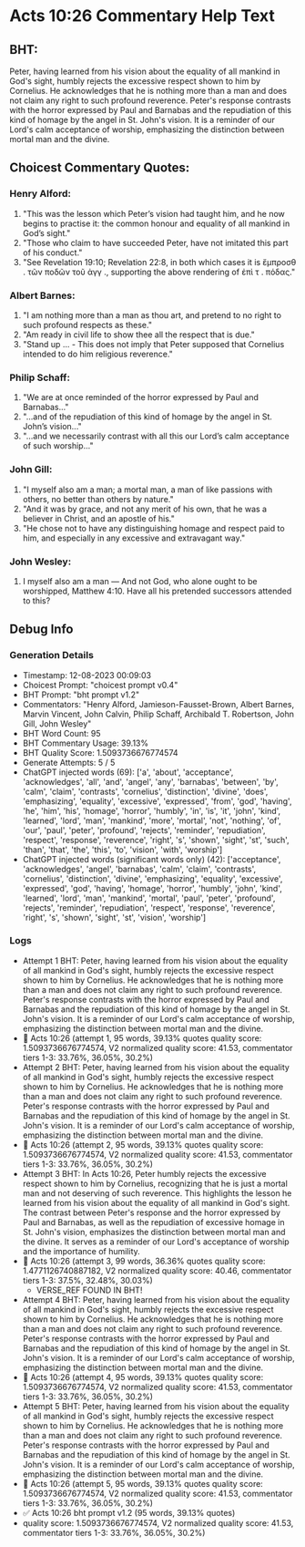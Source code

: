 # Acts 10:26 Commentary Help Text

## BHT:
Peter, having learned from his vision about the equality of all mankind in God's sight, humbly rejects the excessive respect shown to him by Cornelius. He acknowledges that he is nothing more than a man and does not claim any right to such profound reverence. Peter's response contrasts with the horror expressed by Paul and Barnabas and the repudiation of this kind of homage by the angel in St. John's vision. It is a reminder of our Lord's calm acceptance of worship, emphasizing the distinction between mortal man and the divine.

## Choicest Commentary Quotes:
### Henry Alford:
1. "This was the lesson which Peter’s vision had taught him, and he now begins to practise it: the common honour and equality of all mankind in God’s sight."
2. "Those who claim to have succeeded Peter, have not imitated this part of his conduct."
3. "See Revelation 19:10; Revelation 22:8, in both which cases it is ἔμπροσθ . τῶν ποδῶν τοῦ ἀγγ ., supporting the above rendering of ἐπὶ τ . πόδας."

### Albert Barnes:
1. "I am nothing more than a man as thou art, and pretend to no right to such profound respects as these."
2. "Am ready in civil life to show thee all the respect that is due."
3. "Stand up ... - This does not imply that Peter supposed that Cornelius intended to do him religious reverence."

### Philip Schaff:
1. "We are at once reminded of the horror expressed by Paul and Barnabas..."
2. "...and of the repudiation of this kind of homage by the angel in St. John’s vision..."
3. "...and we necessarily contrast with all this our Lord’s calm acceptance of such worship..."

### John Gill:
1. "I myself also am a man; a mortal man, a man of like passions with others, no better than others by nature."
2. "And it was by grace, and not any merit of his own, that he was a believer in Christ, and an apostle of his."
3. "He chose not to have any distinguishing homage and respect paid to him, and especially in any excessive and extravagant way."

### John Wesley:
1. I myself also am a man — And not God, who alone ought to be worshipped, Matthew 4:10. Have all his pretended successors attended to this?



## Debug Info
### Generation Details
- Timestamp: 12-08-2023 00:09:03
- Choicest Prompt: "choicest prompt v0.4"
- BHT Prompt: "bht prompt v1.2"
- Commentators: "Henry Alford, Jamieson-Fausset-Brown, Albert Barnes, Marvin Vincent, John Calvin, Philip Schaff, Archibald T. Robertson, John Gill, John Wesley"
- BHT Word Count: 95
- BHT Commentary Usage: 39.13%
- BHT Quality Score: 1.5093736676774574
- Generate Attempts: 5 / 5
- ChatGPT injected words (69):
	['a', 'about', 'acceptance', 'acknowledges', 'all', 'and', 'angel', 'any', 'barnabas', 'between', 'by', 'calm', 'claim', 'contrasts', 'cornelius', 'distinction', 'divine', 'does', 'emphasizing', 'equality', 'excessive', 'expressed', 'from', 'god', 'having', 'he', 'him', 'his', 'homage', 'horror', 'humbly', 'in', 'is', 'it', 'john', 'kind', 'learned', 'lord', 'man', 'mankind', 'more', 'mortal', 'not', 'nothing', 'of', 'our', 'paul', 'peter', 'profound', 'rejects', 'reminder', 'repudiation', 'respect', 'response', 'reverence', 'right', 's', 'shown', 'sight', 'st', 'such', 'than', 'that', 'the', 'this', 'to', 'vision', 'with', 'worship']
- ChatGPT injected words (significant words only) (42):
	['acceptance', 'acknowledges', 'angel', 'barnabas', 'calm', 'claim', 'contrasts', 'cornelius', 'distinction', 'divine', 'emphasizing', 'equality', 'excessive', 'expressed', 'god', 'having', 'homage', 'horror', 'humbly', 'john', 'kind', 'learned', 'lord', 'man', 'mankind', 'mortal', 'paul', 'peter', 'profound', 'rejects', 'reminder', 'repudiation', 'respect', 'response', 'reverence', 'right', 's', 'shown', 'sight', 'st', 'vision', 'worship']

### Logs
- Attempt 1 BHT: Peter, having learned from his vision about the equality of all mankind in God's sight, humbly rejects the excessive respect shown to him by Cornelius. He acknowledges that he is nothing more than a man and does not claim any right to such profound reverence. Peter's response contrasts with the horror expressed by Paul and Barnabas and the repudiation of this kind of homage by the angel in St. John's vision. It is a reminder of our Lord's calm acceptance of worship, emphasizing the distinction between mortal man and the divine.
- 🔄 Acts 10:26 (attempt 1, 95 words, 39.13% quotes quality score: 1.5093736676774574, V2 normalized quality score: 41.53, commentator tiers 1-3: 33.76%, 36.05%, 30.2%)
- Attempt 2 BHT: Peter, having learned from his vision about the equality of all mankind in God's sight, humbly rejects the excessive respect shown to him by Cornelius. He acknowledges that he is nothing more than a man and does not claim any right to such profound reverence. Peter's response contrasts with the horror expressed by Paul and Barnabas and the repudiation of this kind of homage by the angel in St. John's vision. It is a reminder of our Lord's calm acceptance of worship, emphasizing the distinction between mortal man and the divine.
- 🔄 Acts 10:26 (attempt 2, 95 words, 39.13% quotes quality score: 1.5093736676774574, V2 normalized quality score: 41.53, commentator tiers 1-3: 33.76%, 36.05%, 30.2%)
- Attempt 3 BHT: In Acts 10:26, Peter humbly rejects the excessive respect shown to him by Cornelius, recognizing that he is just a mortal man and not deserving of such reverence. This highlights the lesson he learned from his vision about the equality of all mankind in God's sight. The contrast between Peter's response and the horror expressed by Paul and Barnabas, as well as the repudiation of excessive homage in St. John's vision, emphasizes the distinction between mortal man and the divine. It serves as a reminder of our Lord's acceptance of worship and the importance of humility.
- 🔄 Acts 10:26 (attempt 3, 99 words, 36.36% quotes quality score: 1.4771126740887182, V2 normalized quality score: 40.46, commentator tiers 1-3: 37.5%, 32.48%, 30.03%) 
	- VERSE_REF FOUND IN BHT!
- Attempt 4 BHT: Peter, having learned from his vision about the equality of all mankind in God's sight, humbly rejects the excessive respect shown to him by Cornelius. He acknowledges that he is nothing more than a man and does not claim any right to such profound reverence. Peter's response contrasts with the horror expressed by Paul and Barnabas and the repudiation of this kind of homage by the angel in St. John's vision. It is a reminder of our Lord's calm acceptance of worship, emphasizing the distinction between mortal man and the divine.
- 🔄 Acts 10:26 (attempt 4, 95 words, 39.13% quotes quality score: 1.5093736676774574, V2 normalized quality score: 41.53, commentator tiers 1-3: 33.76%, 36.05%, 30.2%)
- Attempt 5 BHT: Peter, having learned from his vision about the equality of all mankind in God's sight, humbly rejects the excessive respect shown to him by Cornelius. He acknowledges that he is nothing more than a man and does not claim any right to such profound reverence. Peter's response contrasts with the horror expressed by Paul and Barnabas and the repudiation of this kind of homage by the angel in St. John's vision. It is a reminder of our Lord's calm acceptance of worship, emphasizing the distinction between mortal man and the divine.
- 🔄 Acts 10:26 (attempt 5, 95 words, 39.13% quotes quality score: 1.5093736676774574, V2 normalized quality score: 41.53, commentator tiers 1-3: 33.76%, 36.05%, 30.2%)
- ✅ Acts 10:26 bht prompt v1.2 (95 words, 39.13% quotes)
- quality score: 1.5093736676774574, V2 normalized quality score: 41.53, commentator tiers 1-3: 33.76%, 36.05%, 30.2%)